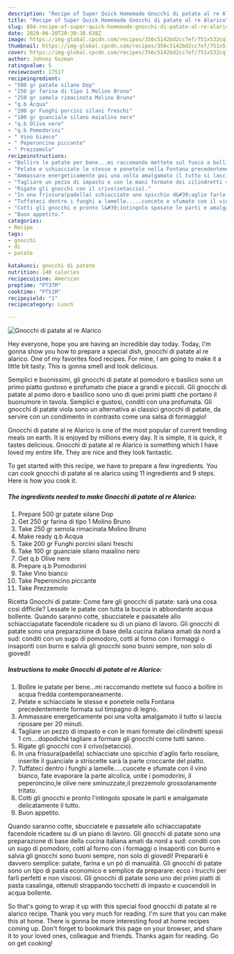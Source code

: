 ```yaml
---
description: "Recipe of Super Quick Homemade Gnocchi di patate al re Alarico"
title: "Recipe of Super Quick Homemade Gnocchi di patate al re Alarico"
slug: 884-recipe-of-super-quick-homemade-gnocchi-di-patate-al-re-alarico
date: 2020-06-20T20:30:38.638Z
image: https://img-global.cpcdn.com/recipes/356c5142bd2cc7ef/751x532cq70/gnocchi-di-patate-al-re-alarico-recipe-main-photo.jpg
thumbnail: https://img-global.cpcdn.com/recipes/356c5142bd2cc7ef/751x532cq70/gnocchi-di-patate-al-re-alarico-recipe-main-photo.jpg
cover: https://img-global.cpcdn.com/recipes/356c5142bd2cc7ef/751x532cq70/gnocchi-di-patate-al-re-alarico-recipe-main-photo.jpg
author: Johnny Guzman
ratingvalue: 5
reviewcount: 17517
recipeingredient:
- "500 gr patate silane Dop"
- "250 gr farina di tipo 1 Molino Bruno"
- "250 gr semola rimacinata Molino Bruno"
- "q.b Acqua"
- "200 gr Funghi porcini silani freschi"
- "100 gr guanciale silano maialino nero"
- "q.b Olive nere"
- "q.b Pomodorini"
- " Vino bianco"
- " Peperoncino piccante"
- " Prezzemolo"
recipeinstructions:
- "Bollire le patate per bene...mi raccomando mettete sul fuoco a bollire in acqua fredda contemporaneamente."
- "Pelate e schiacciate le stesse e ponetele nella Fontana precedentemente formata sul timpagno di legno."
- "Ammassare energeticamente poi una volta amalgamato il tutto si lascia riposare per 20 minuti."
- "Tagliare un pezzo di impasto e con le mani formate dei cilindretti spessi 1 cm....dopodiché tagliare a formare gli gnocchi come tutti sanno."
- "Rigate gli gnocchi con il crivo(setaccio)."
- "In una frissura(padella) schiacciate uno spicchio d&#39;aglio farlo rosolare, inserite il guanciale a striscette sarà la parte croccante del piatto."
- "Tuffateci dentro i funghi a lamelle.....cuocete e sfumate con il vino bianco, fate evaporare la parte alcolica, unite i pomodorini, il peperoncino,le olive nere sminuzzate,il prezzemolo grossolanamente tritato."
- "Cotti gli gnocchi e pronto l&#39;intingolo sposate le parti e amalgamate delicatamente il tutto."
- "Buon appetito."
categories:
- Recipe
tags:
- gnocchi
- di
- patate

katakunci: gnocchi di patate 
nutrition: 140 calories
recipecuisine: American
preptime: "PT37M"
cooktime: "PT51M"
recipeyield: "1"
recipecategory: Lunch

---
```



![Gnocchi di patate al re Alarico](https://img-global.cpcdn.com/recipes/356c5142bd2cc7ef/751x532cq70/gnocchi-di-patate-al-re-alarico-recipe-main-photo.jpg)

Hey everyone, hope you are having an incredible day today. Today, I'm gonna show you how to prepare a special dish, gnocchi di patate al re alarico. One of my favorites food recipes. For mine, I am going to make it a little bit tasty. This is gonna smell and look delicious.

Semplici e buonissimi, gli gnocchi di patate al pomodoro e basilico sono un primo piatto gustoso e profumato che piace a grandi e piccoli. Gli gnocchi di patate al pomo doro e basilico sono uno di quei primi piatti che portano il buonumore in tavola. Semplici e gustosi, conditi con una profumata. Gli gnocchi di patate viola sono un alternativa ai classici gnocchi di patate, da servire con un condimento in contrasto come una salsa di formaggio!

Gnocchi di patate al re Alarico is one of the most popular of current trending meals on earth. It is enjoyed by millions every day. It is simple, it is quick, it tastes delicious. Gnocchi di patate al re Alarico is something which I have loved my entire life. They are nice and they look fantastic.


To get started with this recipe, we have to prepare a few ingredients. You can cook gnocchi di patate al re alarico using 11 ingredients and 9 steps. Here is how you cook it.

<!--inarticleads1-->

##### The ingredients needed to make Gnocchi di patate al re Alarico:

1. Prepare 500 gr patate silane Dop
1. Get 250 gr farina di tipo 1 Molino Bruno
1. Take 250 gr semola rimacinata Molino Bruno
1. Make ready q.b Acqua
1. Take 200 gr Funghi porcini silani freschi
1. Take 100 gr guanciale silano maialino nero
1. Get q.b Olive nere
1. Prepare q.b Pomodorini
1. Take  Vino bianco
1. Take  Peperoncino piccante
1. Take  Prezzemolo


Ricetta Gnocchi di patate: Come fare gli gnocchi di patate: sarà una cosa così difficile? Lessate le patate con tutta la buccia in abbondante acqua bollente. Quando saranno cotte, sbucciatele e passatele allo schiacciapatate facendole ricadere su di un piano di lavoro. Gli gnocchi di patate sono una preparazione di base della cucina italiana amati da nord a sud: conditi con un sugo di pomodoro, cotti al forno con i formaggi o insaporiti con burro e salvia gli gnocchi sono buoni sempre, non solo di giovedì! 

<!--inarticleads2-->

##### Instructions to make Gnocchi di patate al re Alarico:

1. Bollire le patate per bene...mi raccomando mettete sul fuoco a bollire in acqua fredda contemporaneamente.
1. Pelate e schiacciate le stesse e ponetele nella Fontana precedentemente formata sul timpagno di legno.
1. Ammassare energeticamente poi una volta amalgamato il tutto si lascia riposare per 20 minuti.
1. Tagliare un pezzo di impasto e con le mani formate dei cilindretti spessi 1 cm....dopodiché tagliare a formare gli gnocchi come tutti sanno.
1. Rigate gli gnocchi con il crivo(setaccio).
1. In una frissura(padella) schiacciate uno spicchio d&#39;aglio farlo rosolare, inserite il guanciale a striscette sarà la parte croccante del piatto.
1. Tuffateci dentro i funghi a lamelle.....cuocete e sfumate con il vino bianco, fate evaporare la parte alcolica, unite i pomodorini, il peperoncino,le olive nere sminuzzate,il prezzemolo grossolanamente tritato.
1. Cotti gli gnocchi e pronto l&#39;intingolo sposate le parti e amalgamate delicatamente il tutto.
1. Buon appetito.


Quando saranno cotte, sbucciatele e passatele allo schiacciapatate facendole ricadere su di un piano di lavoro. Gli gnocchi di patate sono una preparazione di base della cucina italiana amati da nord a sud: conditi con un sugo di pomodoro, cotti al forno con i formaggi o insaporiti con burro e salvia gli gnocchi sono buoni sempre, non solo di giovedì! Prepararli è davvero semplice: patate, farina e un pò di manualità. Gli gnocchi di patate sono un tipo di pasta economico e semplice da preparare: ecco i trucchi per farli perfetti e non viscosi. Gli gnocchi di patate sono uno dei primi piatti di pasta casalinga, ottenuti strappando tocchetti di impasto e cuocendoli in acqua bollente. 

So that's going to wrap it up with this special food gnocchi di patate al re alarico recipe. Thank you very much for reading. I'm sure that you can make this at home. There is gonna be more interesting food at home recipes coming up. Don't forget to bookmark this page on your browser, and share it to your loved ones, colleague and friends. Thanks again for reading. Go on get cooking!
